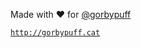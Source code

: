 Made with :heart: for [@gorbypuff](https://twitter.com/gorbypuff)

[`http://gorbypuff.cat`](http://gorbypuff.cat)
